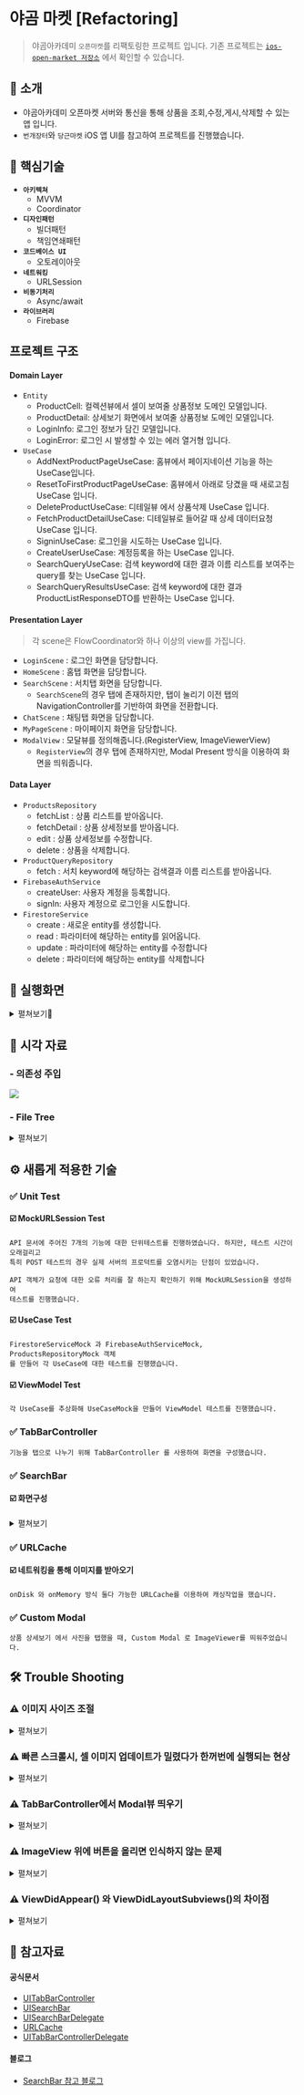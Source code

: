 # 야곰 마켓 [Refactoring]

> 야곰아카데미 `오픈마켓`를 리팩토링한 프로젝트 입니다. 기존 프로젝트는 [`ios-open-market 저장소`](https://github.com/wongbingg/ios-open-market/tree/step4) 에서 확인할 수 있습니다.

## 📄 소개
- 야곰아카데미 오픈마켓 서버와 통신을 통해 상품을 조회,수정,게시,삭제할 수 있는 앱 입니다.
- `번개장터`와 `당근마켓` iOS 앱 UI를 참고하여 프로젝트를 진행했습니다.

## 🔑 핵심기술
- **`아키텍쳐`**
    - MVVM
    - Coordinator
- **`디자인패턴`**
    - 빌더패턴
    - 책임연쇄패턴
- **`코드베이스 UI`**
    - 오토레이아웃
- **`네트워킹`**
    - URLSession
- **`비동기처리`**
    - Async/await
- **`라이브러리`**
    - Firebase

## 프로젝트 구조

#### Domain Layer
- `Entity`
    - ProductCell: 컬렉션뷰에서 셀이 보여줄 상품정보 도메인 모델입니다.
    - ProductDetail: 상세보기 화면에서 보여줄 상품정보 도메인 모델입니다.
    - LoginInfo: 로그인 정보가 담긴 모델입니다.
    - LoginError: 로그인 시 발생할 수 있는 에러 열거형 입니다.
- `UseCase`
    - AddNextProductPageUseCase: 홈뷰에서 페이지네이션 기능을 하는 UseCase입니다.
    - ResetToFirstProductPageUseCase: 홈뷰에서 아래로 당겼을 때 새로고침 UseCase 입니다.
    - DeleteProductUseCase: 디테일뷰 에서 상품삭제 UseCase 입니다.
    - FetchProductDetailUseCase: 디테일뷰로 들어갈 때 상세 데이터요청 UseCase 입니다.
    - SigninUseCase: 로그인을 시도하는 UseCase 입니다.
    - CreateUserUseCase: 계정등록을 하는 UseCase 입니다.
    - SearchQueryUseCase: 검색 keyword에 대한 결과 이름 리스트를 보여주는 query를 찾는 UseCase 입니다.
    - SearchQueryResultsUseCase: 검색 keyword에 대한 결과 ProductListResponseDTO를 반환하는 UseCase 입니다.
#### Presentation Layer
> 각 scene은 FlowCoordinator와 하나 이상의 view를 가집니다. 
- `LoginScene` : 로그인 화면을 담당합니다.
- `HomeScene` : 홈탭 화면을 담당합니다.
- `SearchScene` : 서치탭 화면을 담당합니다.
    - `SearchScene`의 경우 탭에 존재하지만, 탭이 눌리기 이전 탭의 NavigationController를 기반하여 화면을 전환합니다. 
- `ChatScene` : 채팅탭 화면을 담당합니다.
- `MyPageScene` : 마이페이지 화면을 담당합니다.
- `ModalView` : 모달뷰를 정의해줍니다.(RegisterView, ImageViewerView)
    - `RegisterView`의 경우 탭에 존재하지만, Modal Present 방식을 이용하여 화면을 띄워줍니다. 


#### Data Layer
- `ProductsRepository`
    - fetchList : 상품 리스트를 받아옵니다. 
    - fetchDetail : 상품 상세정보를 받아옵니다. 
    - edit : 상품 상세정보를 수정합니다.
    - delete : 상품을 삭제합니다. 
- `ProductQueryRepository`
    - fetch : 서치 keyword에 해당하는 검색결과 이름 리스트를 받아옵니다.
- `FirebaseAuthService`
    - createUser: 사용자 계정을 등록합니다.
    - signIn: 사용자 계정으로 로그인을 시도합니다.
- `FirestoreService`
    - create : 새로운 entity를 생성합니다.
    - read : 파라미터에 해당하는 entity를 읽어옵니다.
    - update : 파라미터에 해당하는 entity를 수정합니다
    - delete : 파라미터에 해당하는 entity를 삭제합니다

## 📱 실행화면

<details>
    <summary>펼쳐보기👀</summary>
<table>
    <tr>
        <td valign="top" width="30%" align="center" border="1">
            <strong>홈 화면</strong>
        </td>
        <td valign="top" width="30%" align="center">
            <strong>상품찾기 화면</strong>
        </td>
        <td valign="top" width="30%" align="center" border="1">
            <strong>상품등록 화면</strong>
        </td>
    </tr>
    <tr>
        <td valign="top" width="30%">
            <img src="https://i.imgur.com/KhpxkX4.gif"/>
        </td>
        <td valign="top" width="30%">
            <img src="https://i.imgur.com/79iOA4A.gif"/>
        </td>
        <td valign="top" width="30%">
            <img src="https://i.imgur.com/3Juwkkn.gif">
        </td>
    </tr>
</table>

<table>
    <tr>
        <td valign="top" width="30%" align="center" border="1">
            <strong>상품 수정화면</strong>
        </td>
        <td valign="top" width="30%" align="center">
            <strong>마이페이지 화면</strong>
        </td>
        <td valign="top" width="30%" align="center" border="1">
            <strong>채팅 화면</strong>
        </td>
    </tr>
    <tr>
        <td valign="top" width="30%">
            <img src="https://i.imgur.com/adszzF6.gif"/>
        </td>
        <td valign="top" width="30%">
            <img src="https://i.imgur.com/dYfiPHA.gif"/>
        </td>
        <td valign="top" width="30%">
            기능 추가예정
        </td>
    </tr>
</table>
</details>



## 🔭 시각 자료

### - 의존성 주입
![](https://i.imgur.com/DGSaa7d.png)

### - File Tree

<details>
    <summary>펼쳐보기</summary>
    
<span style = "color:gray">작성 예정</span>    
```

```
    
</details>

## ⚙️ 새롭게 적용한 기술

### ✅ Unit Test

#### ☑️ MockURLSession Test

```
API 문서에 주어진 7개의 기능에 대한 단위테스트를 진행하였습니다. 하지만, 테스트 시간이 오래걸리고
특히 POST 테스트의 경우 실제 서버의 프로덕트를 오염시키는 단점이 있었습니다. 
```

```
API 객체가 요청에 대한 오류 처리를 잘 하는지 확인하기 위해 MockURLSession을 생성하여
테스트를 진행했습니다. 
```

#### ☑️ UseCase Test
```
FirestoreServiceMock 과 FirebaseAuthServiceMock, ProductsRepositoryMock 객체
를 만들어 각 UseCase에 대한 테스트를 진행했습니다.
```

#### ☑️ ViewModel Test
```
각 UseCase를 추상화해 UseCaseMock을 만들어 ViewModel 테스트를 진행했습니다.
```


### ✅ TabBarController
```
기능을 탭으로 나누기 위해 TabBarController 를 사용하여 화면을 구성했습니다.
```


### ✅ SearchBar

#### ☑️ 화면구성

<details>
    <summary>
        펼쳐보기
    </summary>

<table>
    <tr>
        <td valign="top" align="center" border="1">
            <strong>SearchController 사용</strong>
        </td>
        <td valign="top" align="center" border="1">
            <strong>SearchBar 사용</strong>
        </td>
    </tr>
    <tr>
        <td valign="top">
            <img src="https://i.imgur.com/THSyMe8.png" width="200">
        </td>
        <td valign="top">
            <img src="https://i.imgur.com/OvqDnbU.png" width="200">
        </td>
    </tr>
</table>

- 두가지 UI중 오른쪽으로 구현을 하고자 했지만, SearchController에 있는 `searchResultsController` 의 역할을 어떻게 대체 해줄지 고민이 되었습니다.
    
    ```swift
    검색결과를 보여줄 "ResultView"를 만들어 searchResultsController 
    처럼 동작하도록 뷰를 갈아끼워 주었습니다.
    ```
    
    
</details>

### ✅ URLCache


#### ☑️ 네트워킹을 통해 이미지를 받아오기
```
onDisk 와 onMemory 방식 둘다 가능한 URLCache를 이용하여 캐싱작업을 했습니다.
```

### ✅ Custom Modal
```
상품 상세보기 에서 사진을 탭했을 때, Custom Modal 로 ImageViewer를 띄워주었습니다.
```

## 🛠 Trouble Shooting

### ⚠️ 이미지 사이즈 조절

<details>
    <summary>
        펼쳐보기
    </summary>

- 기존에 사용했던 `jpegData(compressionQuality:)`의 경우 
    ```swift
    왠만한 사진은 사이즈가 300kb 미만으로 압축이 되었지만
    사이즈가 많이 큰 사진의 경우 압축에 한계가 있었습니다.
    ```
    
- 새로운 방법 resize() 와 downSample()
    ```swift
    이미지 비율조절을 통해 사이즈를 줄일 수 있는 resize() 와  
    downSample() 메서드를 구현했습니다. 다만 문제점은 
    jpegData() 를 이용했을 때보다 화질저하가 많이 일어난다는 점이었습니다.
    그래서 먼저 jpegData() 메서드를 통해 사진을 압축하도록 한 뒤,
    사이즈가 만족되지 못하면, resize(), downSample() 메서드가 이용되도록
    "책임연쇄패턴" 을 사용 했습니다.
    ```

</details>

### ⚠️ 빠른 스크롤시, 셀 이미지 업데이트가 밀렸다가 한꺼번에 실행되는 현상

<details>
    <summary>
        펼쳐보기
    </summary>

<table>
    <tr>
        <td valign="top" align="center" border="1">
            <strong>오류 화면</strong>
        </td>
        <td valign="top" align="center" border="1">
            <strong>개선 화면</strong>
        </td>
        <td valign="top" align="center" border="1">
            <strong>최종 개선 화면</strong>
        </td>
    </tr>
    <tr>
        <td valign="top">
            <img src="https://i.imgur.com/QWRmpZU.gif" width="200">
        </td>
        <td valign="top">
            <img src="https://user-images.githubusercontent.com/95671495/209077765-4e26aa2d-b530-4598-ad33-3e5bcbea2495.gif" width="200">
        </td>
        <td valign="top">
            <img src="https://i.imgur.com/eN7d8db.gif" width="200">
        </td>
    </tr>
</table>


    
- 빠르게 스크롤작업을 할 때 사진을 받아오는 작업이 쌓여서 한꺼번에 실행이 되었습니다.
            
#### 해결방법
- 이미지를 받아오는 비동기 메서드가 이미지를 받아왔을 때
- cellForRowAt에서 받아온 indexPath와 재사용되고있는 셀의 index가 같을 때만 이미지를 할당하도록 제약을 주었습니다.
-  쌓여있던 네트워킹 작업들을 취소해주고자OperationQueue를 이용해서 작업을 수행하고, 셀의 prepareForReuse() 메서드 내에서 OperationQueue.cancelAllOperations() 메서드를 실행시켜 주었습니다. 하지만 효과는 보지 못했습니다
    
#### 최종 해결방법
- async-await 으로 리팩토링 후, 이미지 요청을 Task에 담아준 뒤, prepareForReuse 메서드를 재정의 하여 안에서 task.cancel() 을 처리 해주었습니다. 이미지 요청을 담은 Task 안에서 실제 이미지 요청 전, Task.checkCancellation() 메서드를 통해 취소되었으면 이미지 요청을 진행하지 않고 오류를 반환하도록 했습니다. 이렇게 처리하니 모든 요청을 기다리지 않아도 되어 셀 이미지 업데이트 속도가 대폭 향상 되었습니다.
    
    
    
</details>

### ⚠️ TabBarController에서 Modal뷰 띄우기

<details>
    <summary>
        펼쳐보기
    </summary>

- TabBarControllerDelegate를 이용하여 선택된 탭의 viewController 타입을 확인한 후, modal로 띄워주도록 처리하였습니다.
    
</details>

### ⚠️ ImageView 위에 버튼을 올리면 인식하지 않는 문제

<details>
    <summary>
        펼쳐보기
    </summary>

- UIImageView에 addSubview() 를 통해 버튼을 추가한 경우
    ```swift
    버튼에 addTarget을 통해 액션을 지정 해주었음에도
    버튼 탭을 인식하지 못했습니다.
    ```
- CustomView를 만들어 그 안에 imageView와 button을 넣어준 경우
    ```swift
    imageView의 자식뷰로 넣지 않고 둘 다 UIView에
    동등한 관계로 버튼을 넣어주니 버튼 탭 인식을 했습니다. 
    ```

</details>

### ⚠️ ViewDidAppear() 와 ViewDidLayoutSubviews()의 차이점

<details>
    <summary>
        펼쳐보기
    </summary>

<table>
    <tr>
        <td valign="top" align="center" border="1">
            <strong>오류 화면</strong>
        </td>
        <td valign="top" align="center" border="1">
            <strong>개선 화면</strong>
        </td>
    </tr>
    <tr>
        <td valign="top">
            <img src="https://user-images.githubusercontent.com/95671495/209078715-ea6430ff-eb14-48bc-9f3a-2f42e1d70889.gif" width="200">
        </td>
        <td valign="top">
            <img src="https://user-images.githubusercontent.com/95671495/209078776-ca8bdb7a-2eb4-4300-9f75-5aaa93b0467a.gif" width="200">
        </td>
    </tr>
</table>
    
- DetailView의 페이지 인덱스 레이블 (사진 우측하단) 업데이트가 viewDidLoad()에서 설정되지 않아 ViewDidAppear()에서 설정 해주었습니다.
    ```swift
    왼쪽 gif 같이 한박자 늦게 페이지 인덱스 레이블이 띄워졌습니다
    
    "해결"
    viewDidLayoutSubviews() 에서 실행시켜 주니 해결 되었습니다.
    ```
    
<table>
    <tr>
        <td valign="top" align="center" border="1">
            <strong>오류 화면</strong>
        </td>
        <td valign="top" align="center" border="1">
            <strong>개선 화면</strong>
        </td>
    </tr>
    <tr>
        <td valign="top">
            <img src="https://i.imgur.com/Tnqqe30.gif" width="200">
        </td>
        <td valign="top">
            <img src="https://i.imgur.com/hjyJiCv.gif" width="200">
        </td>
    </tr>
</table>
    
- 스크롤뷰의 contentOffset이 viewDidLoad()에서 조정되지 않아 viewDidAppear() 에서 조정 해주었습니다.
    ```swift
    하지만 원하는대로 ScrollView 의 contentOffset이 지정되지 
    않고 위와같이 한박자 늦는 문제가 생겼습니다.
    
    "해결"
    viewDidLayoutSubviews()에서 contentOffset 을 조정해주니 
    잘 적용 되었습니다.
    ```

- 공통적인 문제점은 목표한 동작이 한 타이밍 느리게 동작하는 것처럼 보이는 것이었습니다. 뷰가 띄워진 뒤에야 목표한 동작이 이루어졌습니다. 
- 해결점은 viewDidLayoutSubviews() 였습니다
</details>

## 🔗 참고자료

#### 공식문서
- [UITabBarController](https://developer.apple.com/documentation/uikit/uitabbarcontroller)
- [UISearchBar](https://developer.apple.com/documentation/uikit/uisearchbar)
- [UISearchBarDelegate](https://developer.apple.com/documentation/uikit/uisearchbardelegate/)
- [URLCache](https://developer.apple.com/documentation/foundation/urlcache/)
- [UITabBarControllerDelegate](https://developer.apple.com/documentation/uikit/uitabbarcontrollerdelegate/)
#### 블로그
- [SearchBar 참고 블로그](https://zeddios.tistory.com/1196)


